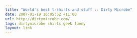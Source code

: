 ```yaml
---
title: "World's best t-shirts and stuff :: Dirty Microbe"
date: 2007-01-19 16:05:52 +11:00
url: http://dirtymicrobe.com/
tags: dirtymicrobe shirts geek funny
layout: link
---
```

